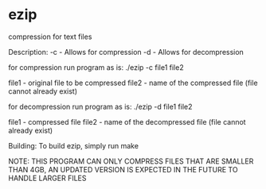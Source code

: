 # ezip
compression for text files

Description:
-c - Allows for compression
-d - Allows for decompression

for compression run program as is: 
	./ezip -c file1 file2

file1 - original file to be compressed
file2 - name of the compressed file (file cannot already exist)


for decompression run program as is:
	./ezip -d file1 file2

file1 - compressed file
file2 - name of the decompressed file (file cannot already exist)

Building: 
To build ezip, simply run make

NOTE: THIS PROGRAM CAN ONLY COMPRESS FILES THAT ARE SMALLER THAN 4GB, AN UPDATED VERSION IS EXPECTED IN THE FUTURE TO HANDLE LARGER FILES


